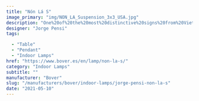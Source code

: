 ```yaml
---
title: "Nón Lá S"
image_primary: "img/NON_LA_Suspension_3x3_USA.jpg"
description: "One%20of%20the%20most%20distinctive%20signs%20from%20Vietnam%20is%20the%20hat%20used%20by%20women%A0in%20the%20countryside%20to%20protect%20themselves%20from%20the%20sun%20and%20the%20rain%20and%A0as%20a%20basket%20to%20carry%20food.%20N%D3N%20L%C1%20is%20the%20name%20used%20to%20describe%20this%A0Vietnamese%20hat%20and%20it%20is%20also%20the%20name%20we%20selected%20for%20this%20lamp.%20This%20is%A0the%20way%20we%20pay%20homage%20to%20its%20shape%20and%20centenary%20culture.%20The%20simplicity%20of%20this%20cone-shaped%20lamp%2C%20offers%20a%20lightweight%20and%A0resistant%20structure%20with%20an%20avant-garde%20touch%20thanks%20to%20the%20decentralized%A0light%20cavity.%20The%20lamp%u2019s%20hood%20is%20made%20out%20of%20aluminium%20and%20then%20platted%20or%A0lacquered.%20The%20cast%20iron%20base%20of%20the%20lamp%20is%20angle%20shaped%2C%20which%20makes%20it%20look%20more%A0rude%2C%20in%20contrast%20to%20its%20subtle%20cone-shaped%20shade.%20N%F3n%20L%E1%20fills%20the%20space%20with%20direct%20bottom%20light%20and%20includes%20a%20polycarbonate%A0diffuser%20which%20hosts%20a%20dimming%20own-made%20led%20plate.%0A%0A"
designer: "Jorge Pensi"
tags: 

  - "Table"
  - "Pendant"
  - "Indoor Lamps"
href: "https://www.bover.es/en/lamp/non-la-s/"
category: "Indoor Lamps"
subtitle: ""
manufacturer: "Bover"
slug: "/manufacturers/bover/indoor-lamps/jorge-pensi-non-la-s"
date: "2021-05-10"
---
```

